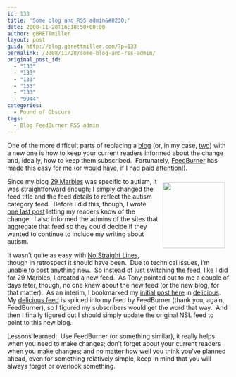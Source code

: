 ```yaml
---
id: 133
title: 'Some blog and RSS admin&#8230;'
date: 2008-11-28T16:18:50+00:00
author: gBRETTmiller
layout: post
guid: http://blog.gbrettmiller.com/?p=133
permalink: /2008/11/28/some-blog-and-rss-admin/
original_post_id:
  - "133"
  - "133"
  - "133"
  - "133"
  - "133"
  - "9944"
categories:
  - Pound of Obscure
tags:
  - Blog FeedBurner RSS admin
---
```

One of the more difficult parts of replacing a [blog](http://nsl.gbrettmiller.com) (or, in my case, [two](http://autism.gbrettmiller.com)) with a new one is how to keep your current readers informed about the change and, ideally, how to keep them subscribed.  Fortunately, [FeedBurner](http://www.feedburner.com) has made this easy for me (or would have, if I had paid attention!).

[<img title="FeedBurner logo" src="https://i1.wp.com/www.feedburner.com/fb/i/flamocon_190h.gif?resize=141%2C150" alt="" hspace="10" vspace="10" width="141" height="150" align="right" data-recalc-dims="1" />](http://www.feedburner.com)Since my blog [29 Marbles](http://autism.gbrettmiller.com) was specific to autism, it was straightforward enough; I simply changed the feed title and the feed details to reflect the autism category feed.  Before I did this, though, I wrote [one last post](http://autism.gbrettmiller.com/2008/11/putting-away-my-29-marbles/) letting my readers know of the change.  I also informed the admins of the sites that aggregate that feed so they could decide if they wanted to continue to include my writing about autism.

It wasn&#8217;t quite as easy with [No Straight Lines](http://nsl.gbrettmiller.com), though in retrospect it should have been.  Due to technical issues, I&#8217;m unable to post anything new.  So instead of just switching the feed, like I did for 29 Marbles, I created a new feed.  As Tony pointed out to me a couple of days later, though, no one knew about the new feed (or the new blog, for that matter).  As an interim, I bookmarked my [initial post here](http://blog.gbrettmiller.com/my-new-wastebook/) in [delicious](http://delicious.com).  My [delicious feed](http://delicious.com/gbrettmiller) is spliced into my feed by FeedBurner (thank you, again, FeedBurner), so I figured my subscribers would get the word that way.  And then I finally figured out I should simply update the original NSL feed to point to this new blog.

Lessons learned:  Use FeedBurner (or something similar), it really helps when you need to make changes; don&#8217;t forget about your current readers when you make changes; and no matter how well you think you&#8217;ve planned ahead, even for something relatively simple, keep in mind that you will always forget or overlook something.